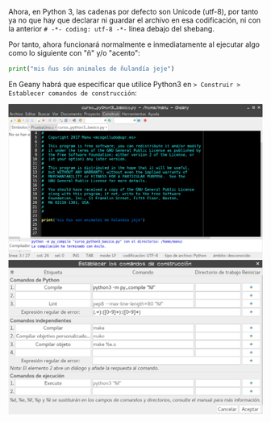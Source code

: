 Ahora, en Python 3, las cadenas por defecto son Unicode (utf-8), por tanto ya no que hay que declarar ni
guardar el archivo en esa codificación, ni con la anterior `# -*- coding: utf-8 -*-` línea debajo del shebang.

Por tanto, ahora funcionará normalmente e inmediatamente al ejecutar algo como lo siguiente con "ñ" y/o "acento":
```python
print("mis ñus són animales de ñulandía jeje")
```
En Geany habrá que especificar que utilice Python3 en `> Construir > Establecer comandos de construcción`:

![](https://github.com/Makova/Curso_Python3_basico/blob/master/img/python3-Geany1.png)
![](https://github.com/Makova/Curso_Python3_basico/blob/master/img/python3-Geany2.png)

